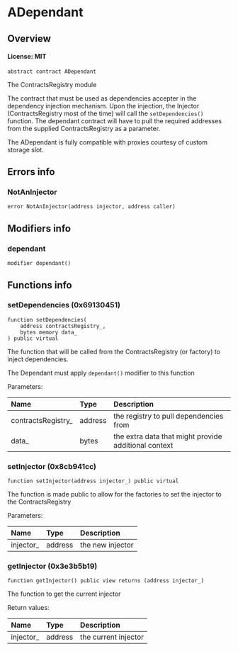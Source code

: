 # ADependant

## Overview

#### License: MIT

```solidity
abstract contract ADependant
```

The ContractsRegistry module

The contract that must be used as dependencies accepter in the dependency injection mechanism.
Upon the injection, the Injector (ContractsRegistry most of the time) will call the `setDependencies()` function.
The dependant contract will have to pull the required addresses from the supplied ContractsRegistry as a parameter.

The ADependant is fully compatible with proxies courtesy of custom storage slot.
## Errors info

### NotAnInjector

```solidity
error NotAnInjector(address injector, address caller)
```


## Modifiers info

### dependant

```solidity
modifier dependant()
```


## Functions info

### setDependencies (0x69130451)

```solidity
function setDependencies(
    address contractsRegistry_,
    bytes memory data_
) public virtual
```

The function that will be called from the ContractsRegistry (or factory) to inject dependencies.

The Dependant must apply `dependant()` modifier to this function



Parameters:

| Name               | Type    | Description                                          |
| :----------------- | :------ | :--------------------------------------------------- |
| contractsRegistry_ | address | the registry to pull dependencies from               |
| data_              | bytes   | the extra data that might provide additional context |

### setInjector (0x8cb941cc)

```solidity
function setInjector(address injector_) public virtual
```

The function is made public to allow for the factories to set the injector to the ContractsRegistry


Parameters:

| Name      | Type    | Description      |
| :-------- | :------ | :--------------- |
| injector_ | address | the new injector |

### getInjector (0x3e3b5b19)

```solidity
function getInjector() public view returns (address injector_)
```

The function to get the current injector


Return values:

| Name      | Type    | Description          |
| :-------- | :------ | :------------------- |
| injector_ | address | the current injector |
